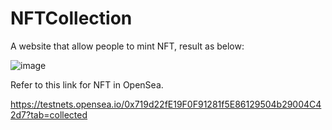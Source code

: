 # NFTCollection

A website that allow people to mint NFT, result as below:

![image](https://user-images.githubusercontent.com/72980013/198291363-339c1c69-ab41-4cf0-8a66-b15564ce93d1.png)

Refer to this link for NFT in OpenSea.

https://testnets.opensea.io/0x719d22fE19F0F91281f5E86129504b29004C42d7?tab=collected

